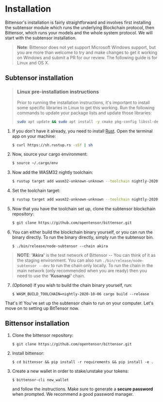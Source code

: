 # Installation
Bittensor's installation is fairly straightforward and involves first installing the subtensor module which runs the underlying Blockchain protocol, then Bittensor, which runs your models and the whole system protocol. We will start with the subtensor installation.


>**Note**: Bittensor does not yet support Microsoft Windows support, but you are more than welcome to try and make changes to get it working on Windows and submit a PR for our review. The following guide is for Linux and OS X.

## Subtensor installation

> ### Linux pre-installation instructions
> Prior to running the installation instructions, it's important to install some specific libraries in Linux to get this working. Run the following commands to update your package lists and update those libraries:
>```bash
> sudo apt update && sudo apt install -y cmake pkg-config libssl-dev git build-essential clang libclang-dev curl
>```

1. If you don't have it already, you need to install [Rust](https://www.rust-lang.org/). Open the terminal app on your machine:

    ```bash
    $ curl https://sh.rustup.rs -sSf | sh
    ```
2. Now, source your cargo environment:
    ```bash
    $ source ~/.cargo/env
    ```
3. Now add the WASM32 nightly toolchain:
    ```bash
    $ rustup target add wasm32-unknown-unknown --toolchain nightly-2020-10-06
    ```
4. Set the toolchain target:
    ```bash
    $ rustup target add wasm32-unknown-unknown --toolchain nightly-2020-10-06
    ```
5. Now that you have the toolchain set up, clone the subtensor blockchain repository:
    ```bash
    $ git clone https://github.com/opentensor/bittensor.git 
    ```

6. You can either build the blockchain binary yourself, or you can run the binary directly. To run the binary directly, simply run the subtensor bin.
    ```
    $ ./bin/release/node-subtensor --chain akira
    ```
 > **NOTE**: **'Akira'** is the test network of Bittensor -- You can think of it as the staging environment. You can also run `./bin/release/node-subtensor --dev` to run the chain only locally. To run the chain in the main network (only recommended when you are ready) then you need to use the **'Kusanagi'** chain. 
 
 7. *(Optional)* If you wish to build the chain binary yourself, run:
    ```
    $ WASM_BUILD_TOOLCHAIN=nightly-2020-10-06 cargo build --release
    ```

That's it! You've set up the subtensor chain to run on your computer. Let's move on to setting up BitTensor now.


## Bittensor installation
1. Clone the bittensor repository:
    ```
    $ git clone https://github.com/opentensor/bittensor.git  
    ```
2. Install bittensor:
    ```
    $ cd bittensor && pip install -r requirements && pip install -e .
    ```
3. Create a new wallet in order to stake/unstake your tokens:
    ```
    $ bittensor-cli new_wallet 
    ```
    and follow the instructions. Make sure to generate a **secure password** when prompted. We recommend
    a good password manager.